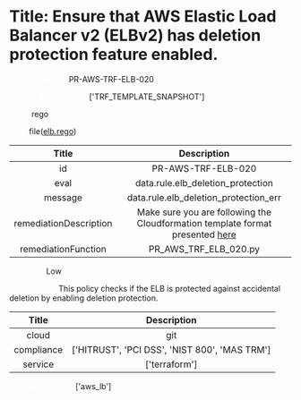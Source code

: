 



# Title: Ensure that AWS Elastic Load Balancer v2 (ELBv2) has deletion protection feature enabled.


***<font color="white">Master Test Id:</font>*** PR-AWS-TRF-ELB-020

***<font color="white">Master Snapshot Id:</font>*** ['TRF_TEMPLATE_SNAPSHOT']

***<font color="white">type:</font>*** rego

***<font color="white">rule:</font>*** file([elb.rego])  
  
  
  
  

|Title|Description|
| :---: | :---: |
|id|PR-AWS-TRF-ELB-020|
|eval|data.rule.elb_deletion_protection|
|message|data.rule.elb_deletion_protection_err|
|remediationDescription|Make sure you are following the Cloudformation template format presented <a href='https://registry.terraform.io/providers/hashicorp/aws/latest/docs/resources/lb' target='_blank'>here</a>|
|remediationFunction|PR_AWS_TRF_ELB_020.py|


***<font color="white">Severity:</font>*** Low

***<font color="white">Description:</font>*** This policy checks if the ELB is protected against accidental deletion by enabling deletion protection.  
  
  

|Title|Description|
| :---: | :---: |
|cloud|git|
|compliance|['HITRUST', 'PCI DSS', 'NIST 800', 'MAS TRM']|
|service|['terraform']|


***<font color="white">Resource Types:</font>*** ['aws_lb']


[elb.rego]: https://github.com/prancer-io/prancer-compliance-test/tree/master/aws/terraform/elb.rego
